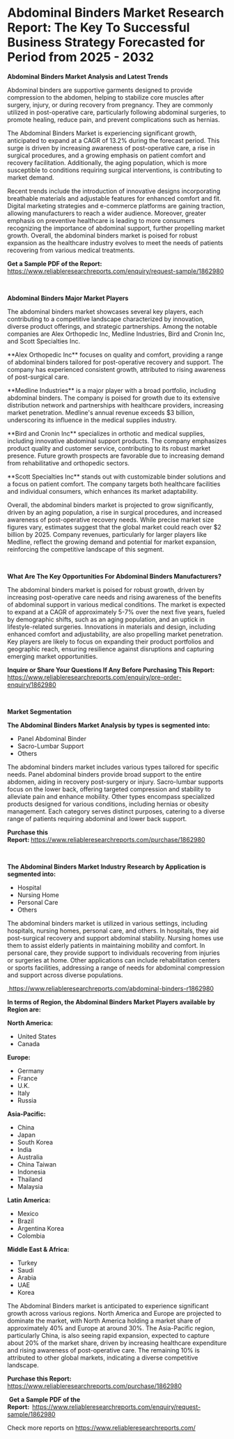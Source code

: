 <p><h1>Abdominal Binders Market Research Report: The Key To Successful Business Strategy Forecasted for Period from 2025 - 2032</h1></p><p><strong>Abdominal Binders Market Analysis and Latest Trends</strong></p>
<p><p>Abdominal binders are supportive garments designed to provide compression to the abdomen, helping to stabilize core muscles after surgery, injury, or during recovery from pregnancy. They are commonly utilized in post-operative care, particularly following abdominal surgeries, to promote healing, reduce pain, and prevent complications such as hernias. </p><p>The Abdominal Binders Market is experiencing significant growth, anticipated to expand at a CAGR of 13.2% during the forecast period. This surge is driven by increasing awareness of post-operative care, a rise in surgical procedures, and a growing emphasis on patient comfort and recovery facilitation. Additionally, the aging population, which is more susceptible to conditions requiring surgical interventions, is contributing to market demand.</p><p>Recent trends include the introduction of innovative designs incorporating breathable materials and adjustable features for enhanced comfort and fit. Digital marketing strategies and e-commerce platforms are gaining traction, allowing manufacturers to reach a wider audience. Moreover, greater emphasis on preventive healthcare is leading to more consumers recognizing the importance of abdominal support, further propelling market growth. Overall, the abdominal binders market is poised for robust expansion as the healthcare industry evolves to meet the needs of patients recovering from various medical treatments.</p></p>
<p><strong>Get a Sample PDF of the Report:&nbsp;</strong> <a href="https://www.reliableresearchreports.com/enquiry/request-sample/1862980?utm_campaign=2227&utm_medium=2&utm_source=Github&utm_content=ia&utm_term=07022025&utm_id=abdominal-binders">https://www.reliableresearchreports.com/enquiry/request-sample/1862980</a></p>
<p>&nbsp;</p>
<p><strong>Abdominal Binders Major Market Players</strong></p>
<p><p>The abdominal binders market showcases several key players, each contributing to a competitive landscape characterized by innovation, diverse product offerings, and strategic partnerships. Among the notable companies are Alex Orthopedic Inc, Medline Industries, Bird and Cronin Inc, and Scott Specialties Inc.</p><p>**Alex Orthopedic Inc** focuses on quality and comfort, providing a range of abdominal binders tailored for post-operative recovery and support. The company has experienced consistent growth, attributed to rising awareness of post-surgical care. </p><p>**Medline Industries** is a major player with a broad portfolio, including abdominal binders. The company is poised for growth due to its extensive distribution network and partnerships with healthcare providers, increasing market penetration. Medline's annual revenue exceeds $3 billion, underscoring its influence in the medical supplies industry.</p><p>**Bird and Cronin Inc** specializes in orthotic and medical supplies, including innovative abdominal support products. The company emphasizes product quality and customer service, contributing to its robust market presence. Future growth prospects are favorable due to increasing demand from rehabilitative and orthopedic sectors.</p><p>**Scott Specialties Inc** stands out with customizable binder solutions and a focus on patient comfort. The company targets both healthcare facilities and individual consumers, which enhances its market adaptability.</p><p>Overall, the abdominal binders market is projected to grow significantly, driven by an aging population, a rise in surgical procedures, and increased awareness of post-operative recovery needs. While precise market size figures vary, estimates suggest that the global market could reach over $2 billion by 2025. Company revenues, particularly for larger players like Medline, reflect the growing demand and potential for market expansion, reinforcing the competitive landscape of this segment.</p></p>
<p>&nbsp;</p>
<p><strong>What Are The Key Opportunities For Abdominal Binders Manufacturers?</strong></p>
<p><p>The abdominal binders market is poised for robust growth, driven by increasing post-operative care needs and rising awareness of the benefits of abdominal support in various medical conditions. The market is expected to expand at a CAGR of approximately 5-7% over the next five years, fueled by demographic shifts, such as an aging population, and an uptick in lifestyle-related surgeries. Innovations in materials and design, including enhanced comfort and adjustability, are also propelling market penetration. Key players are likely to focus on expanding their product portfolios and geographic reach, ensuring resilience against disruptions and capturing emerging market opportunities.</p></p>
<p><strong>Inquire or Share Your Questions If Any Before Purchasing This Report:</strong> <a href="https://www.reliableresearchreports.com/enquiry/pre-order-enquiry/1862980?utm_campaign=2227&utm_medium=2&utm_source=Github&utm_content=ia&utm_term=07022025&utm_id=abdominal-binders">https://www.reliableresearchreports.com/enquiry/pre-order-enquiry/1862980</a></p>
<p>&nbsp;</p>
<p><strong>Market Segmentation</strong></p>
<p><strong>The Abdominal Binders Market Analysis by types is segmented into:</strong></p>
<p><ul><li>Panel Abdominal Binder</li><li>Sacro-Lumbar Support</li><li>Others</li></ul></p>
<p><p>The abdominal binders market includes various types tailored for specific needs. Panel abdominal binders provide broad support to the entire abdomen, aiding in recovery post-surgery or injury. Sacro-lumbar supports focus on the lower back, offering targeted compression and stability to alleviate pain and enhance mobility. Other types encompass specialized products designed for various conditions, including hernias or obesity management. Each category serves distinct purposes, catering to a diverse range of patients requiring abdominal and lower back support.</p></p>
<p><strong>Purchase this Report:&nbsp;</strong><a href="https://www.reliableresearchreports.com/purchase/1862980?utm_campaign=2227&utm_medium=2&utm_source=Github&utm_content=ia&utm_term=07022025&utm_id=abdominal-binders">https://www.reliableresearchreports.com/purchase/1862980</a></p>
<p>&nbsp;</p>
<p><strong>The Abdominal Binders Market Industry Research by Application is segmented into:</strong></p>
<p><ul><li>Hospital</li><li>Nursing Home</li><li>Personal Care</li><li>Others</li></ul></p>
<p><p>The abdominal binders market is utilized in various settings, including hospitals, nursing homes, personal care, and others. In hospitals, they aid post-surgical recovery and support abdominal stability. Nursing homes use them to assist elderly patients in maintaining mobility and comfort. In personal care, they provide support to individuals recovering from injuries or surgeries at home. Other applications can include rehabilitation centers or sports facilities, addressing a range of needs for abdominal compression and support across diverse populations.</p></p>
<p><a href="https://www.reliableresearchreports.com/abdominal-binders-r1862980?utm_campaign=2227&utm_medium=2&utm_source=Github&utm_content=ia&utm_term=07022025&utm_id=abdominal-binders">&nbsp;https://www.reliableresearchreports.com/abdominal-binders-r1862980</a></p>
<p><strong>In terms of Region, the Abdominal Binders Market Players available by Region are:</strong></p>
<p>
    <p> <strong> North America: </strong>
        <ul>
            <li>United States</li>
            <li>Canada</li>
        </ul>
        </p> 
    <p> <strong> Europe: </strong>
        <ul>
            <li>Germany</li>
            <li>France</li>
            <li>U.K.</li>
            <li>Italy</li>
            <li>Russia</li>
        </ul>
        </p> 
    <p> <strong> Asia-Pacific: </strong>
        <ul>
            <li>China</li>
            <li>Japan</li>
            <li>South Korea</li>
            <li>India</li>
            <li>Australia</li>
            <li>China Taiwan</li>
            <li>Indonesia</li>
            <li>Thailand</li>
            <li>Malaysia</li>
        </ul>
        </p> 
    <p> <strong> Latin America: </strong>
        <ul>
            <li>Mexico</li>
            <li>Brazil</li>
            <li>Argentina Korea</li>
            <li>Colombia</li>
        </ul>
        </p> 
    <p> <strong> Middle East & Africa: </strong>
        <ul>
            <li>Turkey</li>
            <li>Saudi</li>
            <li>Arabia</li>
            <li>UAE</li>
            <li>Korea</li>
        </ul>
    </p>
    </p>
<p><p>The Abdominal Binders market is anticipated to experience significant growth across various regions. North America and Europe are projected to dominate the market, with North America holding a market share of approximately 40% and Europe at around 30%. The Asia-Pacific region, particularly China, is also seeing rapid expansion, expected to capture about 20% of the market share, driven by increasing healthcare expenditure and rising awareness of post-operative care. The remaining 10% is attributed to other global markets, indicating a diverse competitive landscape.</p></p>
<p><strong>Purchase this Report: </strong><a href="https://www.reliableresearchreports.com/purchase/1862980?utm_campaign=2227&utm_medium=2&utm_source=Github&utm_content=ia&utm_term=07022025&utm_id=abdominal-binders">https://www.reliableresearchreports.com/purchase/1862980</a></p>
<p>&nbsp;<strong>Get a Sample PDF of the Report:&nbsp;&nbsp;</strong><a href="https://www.reliableresearchreports.com/enquiry/request-sample/1862980?utm_campaign=2227&utm_medium=2&utm_source=Github&utm_content=ia&utm_term=07022025&utm_id=abdominal-binders">https://www.reliableresearchreports.com/enquiry/request-sample/1862980</a></p>
<p><strong></strong></p>
<p>Check more reports on <a href="https://www.reliableresearchreports.com/?utm_campaign=2227&utm_medium=2&utm_source=Github&utm_content=ia&utm_term=07022025&utm_id=abdominal-binders">https://www.reliableresearchreports.com/</a></p>